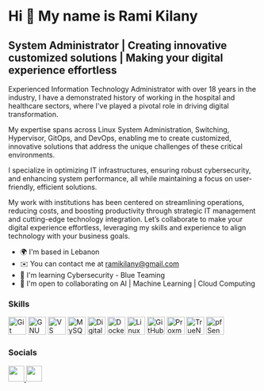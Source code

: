 Hi 👋 My name is Rami Kilany
============================

System Administrator | Creating innovative customized solutions | Making your digital experience effortless
-----------------------------------------------------------------------------------------------------------

Experienced Information Technology Administrator with over 18 years in the industry, I have a demonstrated history of working in the hospital and healthcare sectors, where I've played a pivotal role in driving digital transformation.

My expertise spans across Linux System Administration, Switching, Hypervisor, GitOps, and DevOps, enabling me to create customized, innovative solutions that address the unique challenges of these critical environments.

I specialize in optimizing IT infrastructures, ensuring robust cybersecurity, and enhancing system performance, all while maintaining a focus on user-friendly, efficient solutions.

My work with institutions has been centered on streamlining operations, reducing costs, and boosting productivity through strategic IT management and cutting-edge technology integration. Let’s collaborate to make your digital experience effortless, leveraging my skills and experience to align technology with your business goals.

*   🌍  I'm based in Lebanon
*   ✉️  You can contact me at [ramikilany@gmail.com](mailto:ramikilany@gmail.com)
*   🧠  I'm learning Cybersecurity - Blue Teaming
*   🤝  I'm open to collaborating on AI | Machine Learning | Cloud Computing

### Skills

<p align="left">
<a href="https://git-scm.com/" target="_blank" rel="noreferrer"><img src="https://raw.githubusercontent.com/danielcranney/readme-generator/main/public/icons/skills/git-colored.svg" width="36" height="36" alt="Git" /></a>
<a href="https://www.gnu.org/software/bash/" target="_blank" rel="noreferrer"><img src="https://raw.githubusercontent.com/danielcranney/readme-generator/main/public/icons/skills/gnubash.svg" width="36" height="36" alt="GNU Bash" /></a>
<a href="https://code.visualstudio.com/" target="_blank" rel="noreferrer"><img src="https://raw.githubusercontent.com/danielcranney/readme-generator/main/public/icons/skills/visualstudiocode.svg" width="36" height="36" alt="VS Code" /></a>
<a href="https://www.mysql.com/" target="_blank" rel="noreferrer"><img src="https://raw.githubusercontent.com/danielcranney/readme-generator/main/public/icons/skills/mysql-colored.svg" width="36" height="36" alt="MySQL" /></a>
<a href="https://www.digitalocean.com" target="_blank" rel="noreferrer"><img src="https://raw.githubusercontent.com/danielcranney/readme-generator/main/public/icons/skills/digitalocean-colored.svg" width="36" height="36" alt="Digital Ocean" /></a>
<a href="https://www.docker.com/" target="_blank" rel="noreferrer"><img src="https://raw.githubusercontent.com/danielcranney/readme-generator/main/public/icons/skills/docker-colored.svg" width="36" height="36" alt="Docker" /></a>
<a href="https://www.linux.org" target="_blank" rel="noreferrer"><img src="https://raw.githubusercontent.com/danielcranney/readme-generator/main/public/icons/skills/linux-colored.svg" width="36" height="36" alt="Linux" /></a>
<a href="https://github.com/" target="_blank" rel="noreferrer"><img src="https://raw.githubusercontent.com/danielcranney/readme-generator/main/public/icons/socials/github-dark.svg" width="36" height="36" alt="GitHub" /></a>
<a href="https://www.proxmox.com/en/" target="_blank" rel="noreferrer"><img src="https://static-00.iconduck.com/assets.00/proxmox-icon-2048x2048-i8gl93w2.png" width="36" height="36" alt="Proxmox" /></a>
<a href="https://www.truenas.com/" target="_blank" rel="noreferrer"><img src="https://forums.truenas.com/uploads/default/original/1X/595029d7c95fa46d7722faf23ce9ceb1bc74fb30.png" width="36" height="36" alt="TrueNAS" /></a>
<a href="https://www.pfsense.org/" target="_blank" rel="noreferrer"><img src="https://wpcomputersolutions.com/wp-content/uploads/2018/07/pfsense-logo-e1534531558807.png" width="36" height="36" alt="pfSense" /></a>
</p>

                    
### Socials
                  
<p align="left"> <a href="https://www.github.com/ramikilany" target="_blank" rel="noreferrer"> <picture> <source media="(prefers-color-scheme: dark)" srcset="https://raw.githubusercontent.com/danielcranney/readme-generator/main/public/icons/socials/github-dark.svg" /> <source media="(prefers-color-scheme: light)" srcset="https://raw.githubusercontent.com/danielcranney/readme-generator/main/public/icons/socials/github.svg" /> <img src="https://raw.githubusercontent.com/danielcranney/readme-generator/main/public/icons/socials/github.svg" width="32" height="32" /> </picture> </a> <a href="https://www.linkedin.com/in/rami-kilany-b7122091/" target="_blank" rel="noreferrer"> <picture> <source media="(prefers-color-scheme: dark)" srcset="https://raw.githubusercontent.com/danielcranney/readme-generator/main/public/icons/socials/linkedin-dark.svg" /> <source media="(prefers-color-scheme: light)" srcset="https://raw.githubusercontent.com/danielcranney/readme-generator/main/public/icons/socials/linkedin.svg" /> <img src="https://raw.githubusercontent.com/danielcranney/readme-generator/main/public/icons/socials/linkedin.svg" width="32" height="32" /> </picture> </a></p>
